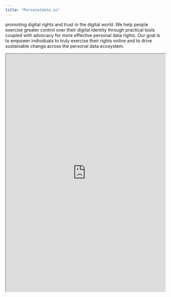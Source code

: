 ```yaml
---
title: "Personaldata.io"
---
```


promoting digital rights and trust in the digital world. We help people exercise greater control over their digital identity through practical tools coupled with advocacy for more effective personal data rights. Our goal is to empower individuals to truly exercise their rights online and to drive sustainable change across the personal data ecosystem.



<iframe height="750" width="100%" src="https://ewelton.github.io/ktest/wiki.html#Personaldata.io"></iframe>
